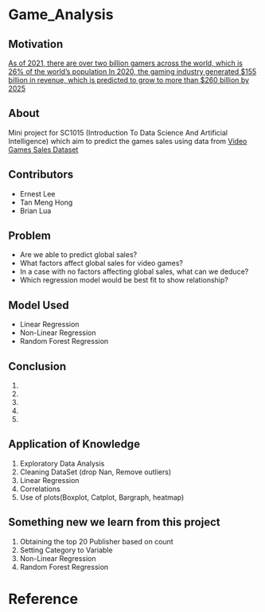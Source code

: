 # Game_Analysis

## Motivation 
[As of 2021, there are over two billion gamers across the world, which is 26% of the world’s population
In 2020, the gaming industry generated $155 billion in revenue, which is predicted to grow to more than $260 billion by 2025](https://www.investopedia.com/articles/investing/053115/how-video-game-industry-changing.asp ) 
## About
Mini project for SC1015 (Introduction To Data Science And Artificial Intelligence) which aim to predict the games sales using data from [Video Games Sales Dataset](https://www.kaggle.com/datasets/sidtwr/videogames-sales-dataset?select=Video_Games_Sales_as_at_22_Dec_2016.csv)

## Contributors
- Ernest Lee
- Tan Meng Hong
- Brian Lua

## Problem
- Are we able to predict global sales?
- What factors affect global sales for video games?
- In a case with no factors affecting global sales, what can we deduce?
- Which regression model would be best fit to show relationship?

## Model Used
- Linear Regression
- Non-Linear Regression
- Random Forest Regression

## Conclusion
1.
2.
3.
4.
5.

## Application of Knowledge
1. Exploratory Data Analysis
2. Cleaning DataSet (drop Nan, Remove outliers)
3. Linear Regression
4. Correlations
5. Use of plots(Boxplot, Catplot, Bargraph, heatmap)

## Something new we learn from this project
1. Obtaining the top 20 Publisher based on count
2. Setting Category to Variable
3. Non-Linear Regression
4. Random Forest Regression

# Reference
